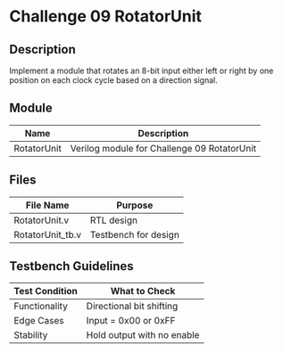 # Challenge 09 RotatorUnit

## Description
Implement a module that rotates an 8-bit input either left or right by one position on each clock cycle based on a direction signal.

## Module
| Name         | Description                               |
|--------------|-------------------------------------------|
| RotatorUnit  | Verilog module for Challenge 09 RotatorUnit |

## Files
| File Name         | Purpose              |
|-------------------|----------------------|
| RotatorUnit.v     | RTL design           |
| RotatorUnit_tb.v  | Testbench for design |

## Testbench Guidelines
| Test Condition   | What to Check                      |
|------------------|------------------------------------|
| Functionality     | Directional bit shifting           |
| Edge Cases        | Input = 0x00 or 0xFF               |
| Stability         | Hold output with no enable         |
